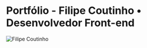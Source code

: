 # Portfólio - Filipe Coutinho • Desenvolvedor Front-end

![Filipe Coutinho](https://backend.coutz.com.br/wp-content/uploads/2022/08/opengraph.webp)

